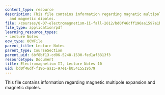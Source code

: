 ```yaml
---
content_type: resource
description: This file contains information regarding magnetic multipole expansion
  and magnetic dipoles.
file: /courses/8-07-electromagnetism-ii-fall-2012/bd0f46dff196aa1597e1b05415519b79_MIT8_07F12_ln10.pdf
file_type: application/pdf
learning_resource_types:
- Lecture Notes
ocw_type: OCWFile
parent_title: Lecture Notes
parent_type: CourseSection
parent_uid: 6bf8bf13-cd06-5248-1530-fed1af3313f3
resourcetype: Document
title: Electromagnetism II, Lecture Notes 10
uid: bd0f46df-f196-aa15-97e1-b05415519b79
---
```

This file contains information regarding magnetic multipole expansion and magnetic dipoles.

